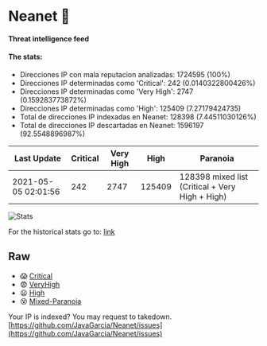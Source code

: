 # Neanet :hocho:
#### Threat intelligence feed
#### The stats:

- Direcciones IP con mala reputacion analizadas: 1724595 (100%)
- Direcciones IP determinadas como 'Critical':  242 (0.0140322800426%)
- Direcciones IP determinadas como 'Very High':  2747 (0.159283773872%)
- Direcciones IP determinadas como 'High':  125409 (7.27179424735)
- Total de direcciones IP indexadas en Neanet:  128398 (7.44511030126%)
- Total de direcciones IP descartadas en Neanet:  1596197 (92.5548896987%)

| Last Update | Critical | Very High | High | Paranoia |
| --- | --- | --- | --- | --- |
| 2021-05-05 02:01:56 | 242 | 2747 | 125409 | 128398 mixed list (Critical + Very High + High)|

![Stats](https://docs.google.com/spreadsheets/d/e/2PACX-1vSnaNMIXVabIpDJjufMlzH7poXnshF3mgd8Is1g9ytUEzVsP5my4Trn8f-xkoLLQ38xpL3HtmUexLo6/pubchart?oid=501124687&format=image)

For the historical stats go to: [link](/stats.csv)
## Raw
- :scream: [Critical](https://raw.githubusercontent.com/JavaGarcia/Neanet/master/blacklists/neanet_critical.txt)
- :fearful: [VeryHigh](https://raw.githubusercontent.com/JavaGarcia/Neanet/master/blacklists/neanet_veryHigh.txtt)
- :frowning: [High](https://raw.githubusercontent.com/JavaGarcia/Neanet/master/blacklists/neanet_high.txt)
- :dizzy_face: [Mixed-Paranoia](https://raw.githubusercontent.com/JavaGarcia/Neanet/master/blacklists/neanet_all.txt)


Your IP is indexed? You may request to takedown. [https://github.com/JavaGarcia/Neanet/issues](https://github.com/JavaGarcia/Neanet/issues)























































































































































































































































































































































































































































































































































































































































































































































































































































































































































































































































































































































































































































































































































































































































































































































































































































































































































































































































































































































































































































































































































































































































































































































































































































































































































































































































































































































































































































































































































































































































































































































































































































































































































































































































































































































































































































































































































































































































































































































































































































































































































































































































































































































































































































































































































































































































































































































































































































































































































































































































































































































































































































































































































































































































































































































































































































































































































































































































































































































































































































































































































































































































































































